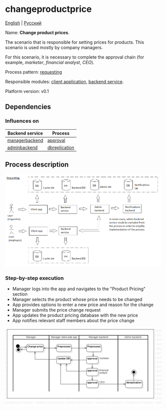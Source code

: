 # changeproductprice

[English](changeproductprice.md) | [Русский](changeproductprice.ru.md)

Name: **Change product prices**.

The scenario that is responsible for setting prices for products.
This scenario is used mostly by company managers.

For this scenario, it is necessary to complete the approval chain (for example, *marketer*, *financial analyst*, *CEO*).

Process pattern: [requesting](../../processpatterns/requesting.md)

Responsible modules: [client application](../../frontend/managerclient.md), [backend service](../../backend/managerbackend.md).

Platform version: v0.1

## Dependencies

### Influences on

| Backend service | Process |
| --- | ---- |
| [managerbackend](../../backend/managerbackend.md) | [approval](../manager/approval.md) |
| [adminbackend](../../backend/adminbackend.md) | [dbreplication](../admin/dbreplication.md) |

## Process description

![requesting_overall](../../img/processpatterns/requesting_overall.png)

### Step-by-step execution

- Manager logs into the app and navigates to the "Product Pricing" section
- Manager selects the product whose price needs to be changed
- App provides options to enter a new price and reason for the change
- Manager submits the price change request
- App updates the product pricing database with the new price
- App notifies relevant staff members about the price change

![manager.changeproductprice](../../img/activitydiagrams/manager.changeproductprice.png)

